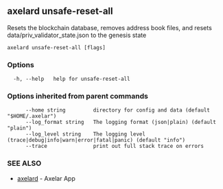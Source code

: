 ## axelard unsafe-reset-all

Resets the blockchain database, removes address book files, and resets data/priv_validator_state.json to the genesis state

```
axelard unsafe-reset-all [flags]
```

### Options

```
  -h, --help   help for unsafe-reset-all
```

### Options inherited from parent commands

```
      --home string         directory for config and data (default "$HOME/.axelar")
      --log_format string   The logging format (json|plain) (default "plain")
      --log_level string    The logging level (trace|debug|info|warn|error|fatal|panic) (default "info")
      --trace               print out full stack trace on errors
```

### SEE ALSO

- [axelard](axelard.md)	 - Axelar App
